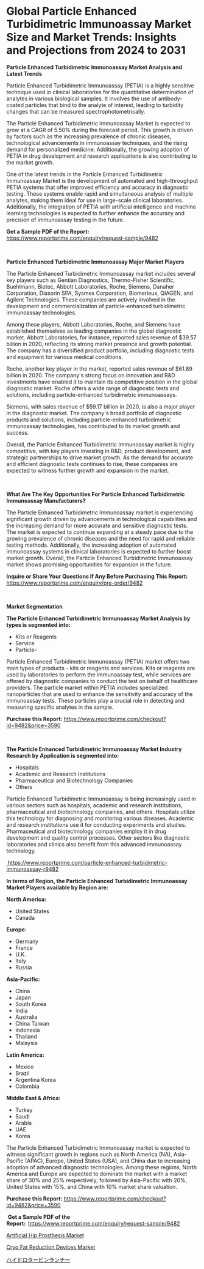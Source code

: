 <p><h1>Global Particle Enhanced Turbidimetric Immunoassay Market Size and Market Trends: Insights and Projections from 2024 to 2031</h1></p><p><strong>Particle Enhanced Turbidimetric Immunoassay Market Analysis and Latest Trends</strong></p>
<p><p>Particle Enhanced Turbidimetric Immunoassay (PETIA) is a highly sensitive technique used in clinical laboratories for the quantitative determination of analytes in various biological samples. It involves the use of antibody-coated particles that bind to the analyte of interest, leading to turbidity changes that can be measured spectrophotometrically.</p><p>The Particle Enhanced Turbidimetric Immunoassay Market is expected to grow at a CAGR of 5.50% during the forecast period. This growth is driven by factors such as the increasing prevalence of chronic diseases, technological advancements in immunoassay techniques, and the rising demand for personalized medicine. Additionally, the growing adoption of PETIA in drug development and research applications is also contributing to the market growth.</p><p>One of the latest trends in the Particle Enhanced Turbidimetric Immunoassay Market is the development of automated and high-throughput PETIA systems that offer improved efficiency and accuracy in diagnostic testing. These systems enable rapid and simultaneous analysis of multiple analytes, making them ideal for use in large-scale clinical laboratories. Additionally, the integration of PETIA with artificial intelligence and machine learning technologies is expected to further enhance the accuracy and precision of immunoassay testing in the future.</p></p>
<p><strong>Get a Sample PDF of the Report:&nbsp;</strong> <a href="https://www.reportprime.com/enquiry/request-sample/9482">https://www.reportprime.com/enquiry/request-sample/9482</a></p>
<p>&nbsp;</p>
<p><strong>Particle Enhanced Turbidimetric Immunoassay Major Market Players</strong></p>
<p><p>The Particle Enhanced Turbidimetric Immunoassay market includes several key players such as Gentian Diagnostics, Thermo-Fisher Scientific, Buehlmann, Biotec, Abbott Laboratories, Roche, Siemens, Danaher Corporation, Diasorin SPA, Sysmex Corporation, Biomerieux, QIAGEN, and Agilent Technologies. These companies are actively involved in the development and commercialization of particle-enhanced turbidimetric immunoassay technologies.</p><p>Among these players, Abbott Laboratories, Roche, and Siemens have established themselves as leading companies in the global diagnostic market. Abbott Laboratories, for instance, reported sales revenue of $39.57 billion in 2020, reflecting its strong market presence and growth potential. The company has a diversified product portfolio, including diagnostic tests and equipment for various medical conditions.</p><p>Roche, another key player in the market, reported sales revenue of $61.89 billion in 2020. The company's strong focus on innovation and R&D investments have enabled it to maintain its competitive position in the global diagnostic market. Roche offers a wide range of diagnostic tests and solutions, including particle-enhanced turbidimetric immunoassays.</p><p>Siemens, with sales revenue of $59.17 billion in 2020, is also a major player in the diagnostic market. The company's broad portfolio of diagnostic products and solutions, including particle-enhanced turbidimetric immunoassay technologies, has contributed to its market growth and success.</p><p>Overall, the Particle Enhanced Turbidimetric Immunoassay market is highly competitive, with key players investing in R&D, product development, and strategic partnerships to drive market growth. As the demand for accurate and efficient diagnostic tests continues to rise, these companies are expected to witness further growth and expansion in the market.</p></p>
<p>&nbsp;</p>
<p><strong>What Are The Key Opportunities For Particle Enhanced Turbidimetric Immunoassay Manufacturers?</strong></p>
<p><p>The Particle Enhanced Turbidimetric Immunoassay market is experiencing significant growth driven by advancements in technological capabilities and the increasing demand for more accurate and sensitive diagnostic tests. The market is expected to continue expanding at a steady pace due to the growing prevalence of chronic diseases and the need for rapid and reliable testing methods. Additionally, the increasing adoption of automated immunoassay systems in clinical laboratories is expected to further boost market growth. Overall, the Particle Enhanced Turbidimetric Immunoassay market shows promising opportunities for expansion in the future.</p></p>
<p><strong>Inquire or Share Your Questions If Any Before Purchasing This Report:</strong> <a href="https://www.reportprime.com/enquiry/pre-order/9482">https://www.reportprime.com/enquiry/pre-order/9482</a></p>
<p>&nbsp;</p>
<p><strong>Market Segmentation</strong></p>
<p><strong>The Particle Enhanced Turbidimetric Immunoassay Market Analysis by types is segmented into:</strong></p>
<p><ul><li>Kits or Reagents</li><li>Service</li><li>Particle-</li></ul></p>
<p><p>Particle Enhanced Turbidimetric Immunoassay (PETIA) market offers two main types of products - kits or reagents and services. Kits or reagents are used by laboratories to perform the immunoassay test, while services are offered by diagnostic companies to conduct the test on behalf of healthcare providers. The particle market within PETIA includes specialized nanoparticles that are used to enhance the sensitivity and accuracy of the immunoassay tests. These particles play a crucial role in detecting and measuring specific analytes in the sample.</p></p>
<p><strong>Purchase this Report:&nbsp;</strong><a href="https://www.reportprime.com/checkout?id=9482&price=3590">https://www.reportprime.com/checkout?id=9482&price=3590</a></p>
<p>&nbsp;</p>
<p><strong>The Particle Enhanced Turbidimetric Immunoassay Market Industry Research by Application is segmented into:</strong></p>
<p><ul><li>Hospitals</li><li>Academic and Research Institutions</li><li>Pharmaceutical and Biotechnology Companies</li><li>Others</li></ul></p>
<p><p>Particle Enhanced Turbidimetric Immunoassay is being increasingly used in various sectors such as hospitals, academic and research institutions, pharmaceutical and biotechnology companies, and others. Hospitals utilize this technology for diagnosing and monitoring various diseases. Academic and research institutions use it for conducting experiments and studies. Pharmaceutical and biotechnology companies employ it in drug development and quality control processes. Other sectors like diagnostic laboratories and clinics also benefit from this advanced immunoassay technology.</p></p>
<p><a href="https://www.reportprime.com/particle-enhanced-turbidimetric-immunoassay-r9482">&nbsp;https://www.reportprime.com/particle-enhanced-turbidimetric-immunoassay-r9482</a></p>
<p><strong>In terms of Region, the Particle Enhanced Turbidimetric Immunoassay Market Players available by Region are:</strong></p>
<p>
    <p> <strong> North America: </strong>
        <ul>
            <li>United States</li>
            <li>Canada</li>
        </ul>
        </p> 
    <p> <strong> Europe: </strong>
        <ul>
            <li>Germany</li>
            <li>France</li>
            <li>U.K.</li>
            <li>Italy</li>
            <li>Russia</li>
        </ul>
        </p> 
    <p> <strong> Asia-Pacific: </strong>
        <ul>
            <li>China</li>
            <li>Japan</li>
            <li>South Korea</li>
            <li>India</li>
            <li>Australia</li>
            <li>China Taiwan</li>
            <li>Indonesia</li>
            <li>Thailand</li>
            <li>Malaysia</li>
        </ul>
        </p> 
    <p> <strong> Latin America: </strong>
        <ul>
            <li>Mexico</li>
            <li>Brazil</li>
            <li>Argentina Korea</li>
            <li>Colombia</li>
        </ul>
        </p> 
    <p> <strong> Middle East & Africa: </strong>
        <ul>
            <li>Turkey</li>
            <li>Saudi</li>
            <li>Arabia</li>
            <li>UAE</li>
            <li>Korea</li>
        </ul>
    </p>
    </p>
<p><p>The Particle Enhanced Turbidimetric Immunoassay market is expected to witness significant growth in regions such as North America (NA), Asia-Pacific (APAC), Europe, United States (USA), and China due to increasing adoption of advanced diagnostic technologies. Among these regions, North America and Europe are expected to dominate the market with a market share of 30% and 25% respectively, followed by Asia-Pacific with 20%, United States with 15%, and China with 10% market share valuation.</p></p>
<p><strong>Purchase this Report: </strong><a href="https://www.reportprime.com/checkout?id=9482&price=3590">https://www.reportprime.com/checkout?id=9482&price=3590</a></p>
<p>&nbsp;<strong>Get a Sample PDF of the Report:&nbsp;&nbsp;</strong><a href="https://www.reportprime.com/enquiry/request-sample/9482">https://www.reportprime.com/enquiry/request-sample/9482</a></p>
<p><strong></strong></p>
<p><p><a href="https://github.com/nicholepatriciadoylenwnrjr0/Market-Research-Report-List-2/blob/main/artificial-hip-prosthesis-market.md">Artificial Hip Prosthesis Market</a></p><p><a href="https://github.com/gamblestampleyjenny50m5sl6/Market-Research-Report-List-2/blob/main/cryo-fat-reduction-devices-market.md">Cryo Fat Reduction Devices Market</a></p><p><a href="https://github.com/nemesis2824/Market-Research-Report-List-1/blob/main/871459723609.md">ハイドロタービンランナー</a></p></p>